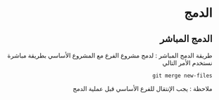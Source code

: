 
<div dir="rtl"> 

# **الدمج**


 ## الدمج المباشر

طريقة الدمج المباشر : لدمج مشروع الفرع مع المشروع الأساسي بطريقة مباشرة نستخدم الأمر التالي 

 `git merge new-files`   

ملاحظة : يجب الإنتقال للفرع الأساسي قبل عملية الدمج
</div>